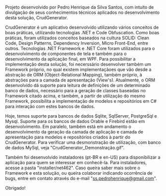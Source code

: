 Projeto desenvolvido por Pedro Henrique da Silva Santos, com intuíto de divulgação de seus conhecimentos técnicos aplicados no desenvolvimento desta solução, CrudGenerator.

CrudGenerator é um aplicativo desenvolvido utilizando vários conceitos de boas práticas, utilizando tecnologias .NET e Code Obfuscation.
Como boas práticas, foram utilizados conceitos baseados na cultura SOLID: Clean Code, Design Patterns, Dependency Inversion, Micro Front-End, entre outros.
Tecnologias .NET Framework e .NET Core foram utilizados para o desenvolvimento de componentes de tela e também para o desenvolvimento da aplicação final, em WPF.
Para possibilitar a implementação desta solução, foi necerssário desenvolver também um Framework próprio, no qual existem implementaçãoes que vão desde a abstração de ORM (Object-Relational Mapping), também próprio, à abstrações para a camada de apresentação (View's).
Atualmente, o ORM desenvolvido dá suporte para leitura de definições de um determinado banco de dados, necessário para a geração de classes baseadas no Framework citado acima, e também, a partir de utilização do mesmo Framework, possibilita a implementação de modelos e repositórios em C# para interação com estes bancos de dados.

Hoje, temos suporte para bancos de dados Sqlite, SqlServer, PostgreSql e Mysql. Suporte para os bancos de dados Orable e Firebird estão em desenvolvimento.
Em paralelo, também está em andamento o desenvolvimento da geração da camada de aplicação e camada de apresentação para modelos e reposítórios criados à partir do CrudGenerator.
Para verificar uma desmonstração de utilização, com banco de dados MySql, veja "CrudGenerator_Demonstração.gif".

Também foi desenvolvido instaladores (pt-BR e en-US) para disponibilizar a aplicação para quem se interessar em conhecê-la. Para instaladores, acesse a pasta "installer/net462".
Caso queira saber mais sobre o Framework e esta solução, ou queira colaborar indicando ocorrência de bugs, entre em contato através do e-mail "ss.pedrohenrique@gmail.com".

Obrigado!
